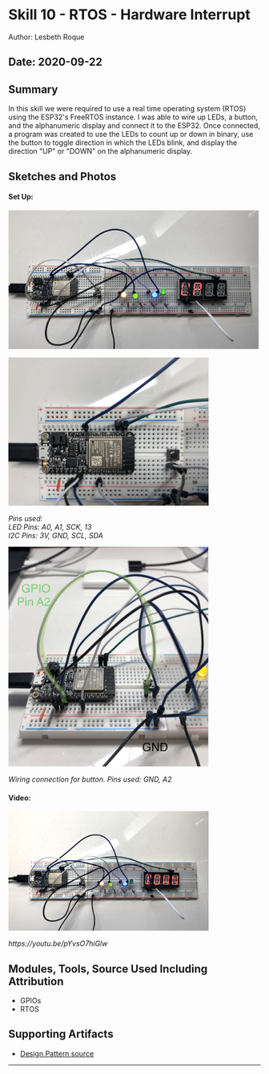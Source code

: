#  Skill 10 - RTOS - Hardware Interrupt

Author: Lesbeth Roque

Date: 2020-09-22
-----

## Summary
In this skill we were required to use a real time operating system (RTOS) using the ESP32's FreeRTOS instance. I was able to wire up LEDs, a button, and the alphanumeric display and connect it to the ESP32. Once connected, a program was created to use the LEDs to count up or down in binary, use the button to toggle direction in which the LEDs blink, and display the direction "UP" or "DOWN" on the alphanumeric display.

## Sketches and Photos
#### Set Up:
<p align="left">
<img src="https://github.com/lsroque/EC444-Repository/blob/master/skills/5.%20Cyberphysical%20and%20Safety-Critical%20Systems/10%20-%20RTOS/images/10_SetupUp.jpg" alt="Breadboard Setup" width="500">
</p>

<p align="left">
<img src="https://github.com/lsroque/EC444-Repository/blob/master/skills/5.%20Cyberphysical%20and%20Safety-Critical%20Systems/10%20-%20RTOS/images/10_SetupPins.jpg" alt="ESP Setup" width="400">
</p>
<p>
    <em>Pins used: <br/> LED Pins: A0, A1, SCK, 13 <br/> I2C Pins: 3V, GND, SCL, SDA</em>
</p>


<p align="left">
<img src="https://github.com/lsroque/EC444-Repository/blob/master/skills/5.%20Cyberphysical%20and%20Safety-Critical%20Systems/10%20-%20RTOS/images/10_SetupButton.png" alt="Setup2" width="400">
</p>
<p>
    <em>Wiring connection for button. Pins used: GND, A2</em>
</p>

#### Video:
<p align="left">
<img src="https://github.com/lsroque/EC444-Repository/blob/master/skills/5.%20Cyberphysical%20and%20Safety-Critical%20Systems/10%20-%20RTOS/images/10_SetupDown.jpg" alt="Video Thumbnail" width="400">
</p>
<p>
    <em>https://youtu.be/pYvsO7hiGlw</em>
</p>

## Modules, Tools, Source Used Including Attribution
- GPIOs
- RTOS

## Supporting Artifacts
- [Design Pattern source](http://whizzer.bu.edu/briefs/design-patterns/dp-tasks)


-----
